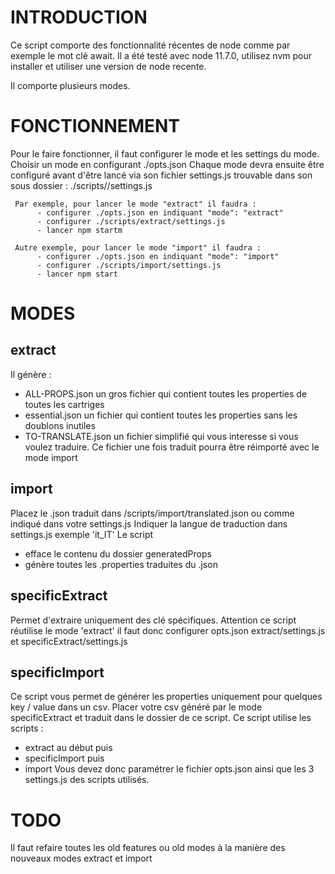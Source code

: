 # INTRODUCTION
Ce script comporte des fonctionnalité récentes de node comme par exemple le mot clé await.
Il a été testé avec node 11.7.0, utilisez nvm pour installer et utiliser une version de node recente.

Il comporte plusieurs modes. 


# FONCTIONNEMENT
Pour le faire fonctionner, il faut configurer le mode et les settings du mode.
     Choisir un mode en configurant ./opts.json
     Chaque mode devra ensuite être configuré avant d'être lancé via son fichier settings.js trouvable dans son sous dossier : ./scripts/<mode>/settings.js

     Par exemple, pour lancer le mode "extract" il faudra :
          - configurer ./opts.json en indiquant "mode": "extract"
          - configurer ./scripts/extract/settings.js 
          - lancer npm startm
        
     Autre exemple, pour lancer le mode "import" il faudra :
          - configurer ./opts.json en indiquant "mode": "import"
          - configurer ./scripts/import/settings.js 
          - lancer npm start


# MODES
## extract 
Il génère :
* ALL-PROPS.json un gros fichier qui contient toutes les properties de toutes les cartriges
* essential.json un fichier qui contient toutes les properties sans les doublons inutiles
* TO-TRANSLATE.json un fichier simplifié qui vous interesse si vous voulez traduire. Ce fichier une fois traduit pourra être réimporté avec le mode import

## import
Placez le .json traduit dans /scripts/import/translated.json ou comme indiqué dans votre settings.js
Indiquer la langue de traduction dans settings.js exemple 'it_IT'
Le script 
* efface le contenu du dossier generatedProps
* génère toutes les .properties traduites du .json

## specificExtract
Permet d'extraire uniquement des clé spécifiques.
Attention ce script réutilise le mode 'extract' il faut donc configurer opts.json extract/settings.js et specificExtract/settings.js

## specificImport
Ce script vous permet de générer les properties uniquement pour quelques key / value dans un csv. 
Placer votre csv généré par le mode specificExtract et traduit dans le dossier de ce script.
Ce script utilise les scripts :
* extract au début puis 
* specificImport puis 
* import 
Vous devez donc paramétrer le fichier opts.json ainsi que les 3 settings.js des scripts utilisés.


# TODO
Il faut refaire toutes les old features ou old modes à la manière des nouveaux modes extract et import